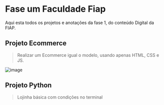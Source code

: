 # Fase um Faculdade Fiap

Aqui esta todos os projetos e anotações da fase 1, do conteúdo Digital da FIAP.

## Projeto Ecommerce

> Realizar um Ecommerce igual o modelo, usando apenas HTML, CSS e JS.

![image](https://user-images.githubusercontent.com/89698942/226926844-0e254b9d-ebef-4203-bd4c-326aef43c8c1.png)


## Projeto Python

> Lojinha básica com condições no terminal
